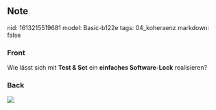 ## Note
nid: 1613215519681
model: Basic-b122e
tags: 04_koheraenz
markdown: false

### Front
Wie lässt sich mit <b>Test & Set</b> ein <b>einfaches Software-Lock</b> realisieren?

### Back
<img src="paste-e0f9a0f2cec20476eb6a141ee42efb26a2d97f8c.jpg">
